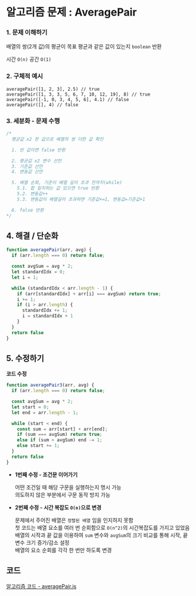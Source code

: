# 알고리즘 문제 : AveragePair

### 1. 문제 이해하기
  배열의 쌍(2개 값)의 평균이 목표 평균과 같은 값이 있는지 `boolean` 반환    

  시간 `O(n)` 공간 `O(1)`

### 2. 구체적 예시
```
averagePair([1, 2, 3], 2.5) // true
averagePair([1, 3, 3, 5, 6, 7, 10, 12, 19], 8) // true
averagePair([-1, 0, 3, 4, 5, 6], 4.1) // false
averagePair([], 4) // false
```

### 3. 세분화 - 문제 수행
```javascript
/*
  평균값 x2 한 값으로 배열의 쌍 더한 값 확인

  1. 빈 값이면 false 반환

  2. 평균값 x2 변수 선언
  3. 기준값 선언
  4. 변동값 선언

  5. 배열 순회, 기준이 배열 길이 초과 전까지(while)
    5.1. 합 일치하는 값 있으면 true 반환
    5.2. 변동값++
    5.3. 변동값이 배열길이 초과하면 기준값+=1, 변동값=기준값+1

  6. false 반환
*/
```

## 4. 해결 / 단순화
```javascript
function averagePair(arr, avg) {
  if (arr.length === 0) return false;

  const avgSum = avg * 2;
  let standardIdx = 0;
  let i = 1;

  while (standardIdx < arr.length - 1) {
    if (arr[standardIdx] + arr[i] === avgSum) return true;
    i += 1;
    if (i > arr.length) {
      standardIdx += 1;
      i = standardIdx + 1
    }
  }
  return false
}
```

## 5. 수정하기
**코드 수정**    
```javascript
function averagePair3(arr, avg) {
  if (arr.length === 0) return false;

  const avgSum = avg * 2;
  let start = 0;
  let end = arr.length - 1;

  while (start < end) {
    const sum = arr[start] + arr[end];
    if (sum === avgSum) return true;
    else if (sum > avgSum) end -= 1;
    else start += 1;
  }
  return false
}
```
- **1번째 수정 - 조건문 이어가기**    

  어떤 조건일 때 해당 구문을 실행하는지 명시 가능   
  의도하지 않은 부분에서 구문 동작 방지 가능

- **2번째 수정 - 시간 복잡도 `O(n)`으로 변경**    

  문제에서 주어진 배열은 `정렬된 배열` 임을 인지하지 못함       
  첫 코드는 배열 요소를 여러 번 순회함으로 `O(n^2)`의 시간복잡도를 가지고 있었음   
  배열의 시작과 끝 값을 이용하여 `sum` 변수와 `avgSum`의 크기 비교를 통해 시작, 끝 변수 크기 증가/감소 설정   
  배열의 요소 순회를 각각 한 번만 하도록 변경


## 코드
[알고리즘 코드 - averagePair.js](../../algorithm/problem/averagePair.js)